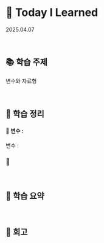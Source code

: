 # 📘 Today I Learned
2025.04.07

<br>

## 📚 학습 주제
변수와 자료형

<br>

## 📒 학습 정리
#### 🔸 변수 : 
변수 : 

### 🔸 

<br>

## 📝 학습 요약


<br>

## 💭 회고